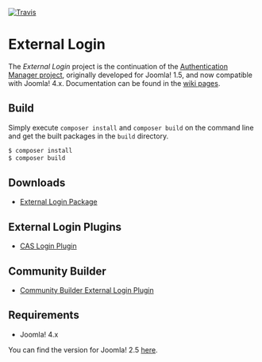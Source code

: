 [![Travis](https://img.shields.io/travis/chdemko/joomla-external-login.svg)](http://travis-ci.org/chdemko/joomla-external-login)

External Login
===============

The *External Login* project is the continuation of the [Authentication Manager project](http://joomlacode.org/gf/project/auth_manager/), originally developed for Joomla! 1.5, and now compatible with Joomla! 4.x. Documentation can be found in the [wiki pages](https://github.com/chdemko/joomla-external-login/wiki).

Build
-----

Simply execute `composer install` and `composer build` on the command line and get the built packages in the `build` directory.

~~~bash
$ composer install
$ composer build
~~~

Downloads
---------

* [External Login Package](http://download.chdemko.com/joomla/extensions/external-login/pkg_externallogin-4.1.0.0.zip)

External Login Plugins
----------------------

* [CAS Login Plugin](http://download.chdemko.com/joomla/extensions/external-login/plg_system_caslogin-4.1.0.0.zip)

Community Builder
-----------------

* [Community Builder External Login Plugin](http://download.chdemko.com/joomla/extensions/external-login/plg_user_cbexternallogin-4.1.0.0.zip)

Requirements
------------

* Joomla! 4.x

You can find the version for Joomla! 2.5 [here](https://github.com/chdemko/joomla-external-login/tree/2.x).

